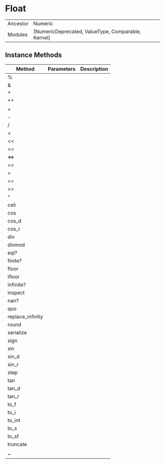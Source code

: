 # Float
|  |  |  |
| --- | --- | --- |
| Ancestor | Numeric |
| Modules | [NumericDeprecated, ValueType, Comparable, Kernel] |


## Instance Methods

| Method | Parameters | Description |
| --- | --- | --- |
| % |  |  |
| & |  |  |
| * |  |  |
| ** |  |  |
| + |  |  |
| - |  |  |
| / |  |  |
| < |  |  |
| << |  |  |
| <= |  |  |
| <=> |  |  |
| == |  |  |
| > |  |  |
| >= |  |  |
| >> |  |  |
| ^ |  |  |
| ceil |  |  |
| cos |  |  |
| cos_d |  |  |
| cos_r |  |  |
| div |  |  |
| divmod |  |  |
| eql? |  |  |
| finite? |  |  |
| floor |  |  |
| ifloor |  |  |
| infinite? |  |  |
| inspect |  |  |
| nan? |  |  |
| quo |  |  |
| replace_infinity |  |  |
| round |  |  |
| serialize |  |  |
| sign |  |  |
| sin |  |  |
| sin_d |  |  |
| sin_r |  |  |
| step |  |  |
| tan |  |  |
| tan_d |  |  |
| tan_r |  |  |
| to_f |  |  |
| to_i |  |  |
| to_int |  |  |
| to_s |  |  |
| to_sf |  |  |
| truncate |  |  |
| | |  |  |
| ~ |  |  |
